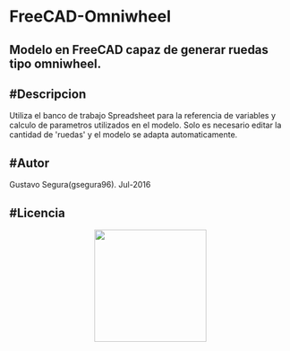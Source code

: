 # FreeCAD-Omniwheel
Modelo en FreeCAD capaz de generar ruedas tipo omniwheel.
--------
#Descripcion
--------
Utiliza el banco de trabajo Spreadsheet para la referencia de variables y calculo de parametros utilizados en el modelo.
Solo es necesario editar la cantidad de 'ruedas' y el modelo se adapta automaticamente.

#Autor
-----
Gustavo Segura(gsegura96). Jul-2016

#Licencia
-----
<p align="center">
<img src="figuras/by-sa.png" width="200" align = "center">
</p>
